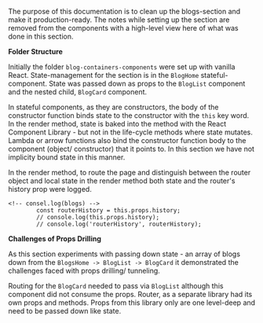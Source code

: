 The purpose of this documentation is to clean up the blogs-section and make it production-ready. The notes while setting up the section are removed from the components with a high-level view here of what was done in this section.

__Folder Structure__

Initially the folder ```blog-containers-components``` were set up with vanilla React. State-management for the section is in the ```BlogHome``` stateful-component. State was passed down as props to the ```BlogList``` component and the nested child, ```BlogCard``` component.

In stateful components, as they are constructors, the body of the constructor function binds state to the constructor with the ```this``` key word. In the render method, state is baked into the method with the React Component Library - but not in the life-cycle methods where state mutates. Lambda or arrow functions also bind the constructor function body to the component (object/ constructor) that it points to. In this section we have not implicity bound state in this manner. 

In the render method, to route the page and distinguish between the router object and local state in the render method both state and the router's history prop were logged.

```     const { blogs } = this.state;
<!-- consel.log(blogs) -->
		const routerHistory = this.props.history;
		// console.log(this.props.history);
		// console.log('routerHistory', routerHistory);
```
	
__Challenges of Props Drilling__

As this section experiments with passing down state - an array of blogs down from the ```BlogsHome -> BlogList -> BlogCard``` it demonstrated the challenges faced with props drilling/ tunneling.

Routing for the ```BlogCard``` needed to pass via ```BlogList``` although this component did not consume the props.
Router, as a separate library had its own props and methods.  Props from this library only are one level-deep and need to be passed down like state. 
